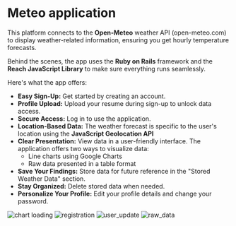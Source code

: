 

# Meteo application

This platform connects to the **Open-Meteo** weather API (open-meteo.com) to display weather-related information, ensuring you get hourly temperature forecasts.

Behind the scenes, the app uses the **Ruby on Rails** framework and the **Reach JavaScript Library** to make sure everything runs seamlessly.

Here's what the app offers:

- **Easy Sign-Up:** Get started by creating an account.
- **Profile Upload:** Upload your resume during sign-up to unlock data access.
- **Secure Access:** Log in to use the application.
- **Location-Based Data:** The weather forecast is specific to the user's location using the **JavaScript Geolocation API**
- **Clear Presentation:** View data in a user-friendly interface. The application offers two ways to visualize data:
  - Line charts using Google Charts
  - Raw data presented in a table format
- **Save Your Findings:** Store data for future reference in the "Stored Weather Data" section.
- **Stay Organized:** Delete stored data when needed.
- **Personalize Your Profile:** Edit your profile details and change your password.


![chart loading](https://github.com/dagkalis/meteo/assets/56542304/98914918-e70e-4ce0-9057-c6c2fcfb0287)
![registration](https://github.com/dagkalis/meteo/assets/56542304/39c28603-855f-451c-8563-370cab7ade54)
![user_update](https://github.com/dagkalis/meteo/assets/56542304/13a4af80-3129-4fcf-99b6-d9bb575730eb)
![raw_data](https://github.com/dagkalis/meteo/assets/56542304/9d52f61d-406c-4ac9-89fc-38297b97ed4f)



<br><br><br>

